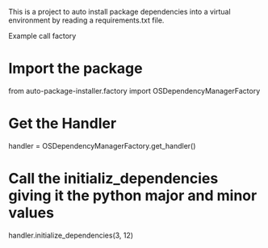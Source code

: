 This is a project to auto install package dependencies into a virtual environment by reading a requirements.txt file.

Example call factory
# Import the package
from auto-package-installer.factory import OSDependencyManagerFactory

# Get the Handler
handler = OSDependencyManagerFactory.get_handler()
# Call the initializ_dependencies giving it the python major and minor values
handler.initialize_dependencies(3, 12)
